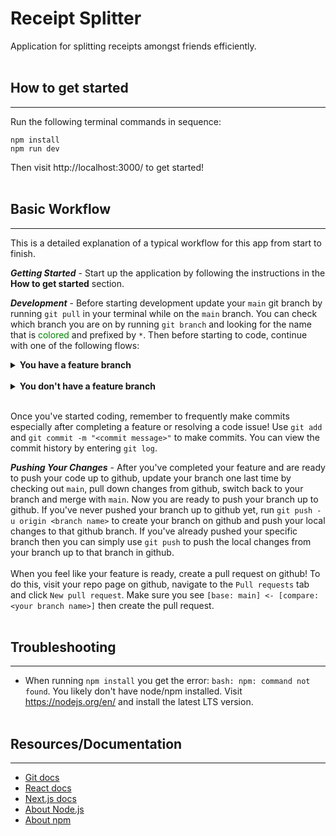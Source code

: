
<!--- To view this file as intended on VSCode, --->
<!--- hit command + shift + V to open markdown preview --->
<!--- Alternatively, open VsCode command palette by hitting F1 and typing in `Markdown: Open Preview` -->

# Receipt Splitter

Application for splitting receipts amongst friends efficiently.
<br/><br/>

## How to get started

---

Run the following terminal commands in sequence:
```
npm install
npm run dev
```

Then visit http://localhost:3000/ to get started!
<br/><br/>


## Basic Workflow

---

This is a detailed explanation of a typical workflow for this app from start to finish.

***Getting Started*** - Start up the application by following the instructions in the **How to get started** section.

***Development*** - Before starting development update your `main` git branch by running `git pull` in your terminal while on the `main` branch. You can check which branch you are on by running `git branch` and looking for the name that is <span style="color:green">colored</span> and prefixed by `*`. Then before starting to code, continue with one of the following flows: 
<details>
  <summary><b>You have a feature branch</b></summary>
  If you already have a feature branch you are working on, switch to it with <code>git checkout &lt;branch name&gt;</code> then make sure it is up to date with <code>main</code> with <code>git merge main</code>. This will merge any changes from <code>main</code> that you don't have yet into your current branch and you'll be good to go. 
  <br/><br/>
  If you run into a merge conflict, check the affected files by running <code>git status</code> then visit each file with conflicts and resolve the issues by changing the code to what you intend for it to be and then saving the results. Stage these changes in git with <code>git add .</code> and complete the merge with <code>git commit</code>. This will open up your terminal's default text editor. You will need to save the changes and close the editor. If the editor is <code>vim</code> you can do this by hitting the <code>esc</code> key, typing in <code>:wq</code> and pressing <code>enter</code>.
</details>
<br/>
<details>
  <summary><b>You don't have a feature branch</b></summary>
  If you do not already have a feature branch that you are currently working on, switch to a new feature branch with <code>git checkout -b &lt;branch name&gt;</code>. This will create a new branch named <code>&lt;branch name&gt;</code> that is based off the updated <code>main</code> branch and automatically switch you to it.
</details>
<br/>

Once you've started coding, remember to frequently make commits especially after completing a feature or resolving a code issue! Use `git add` and `git commit -m "<commit message>"` to make commits. You can view the commit history by entering `git log`.

***Pushing Your Changes*** - After you've completed your feature and are ready to push your code up to github, update your branch one last time by checking out `main`, pull down changes from github, switch back to your branch and merge with `main`. Now you are ready to push your branch up to github. If you've never pushed your branch up to github yet, run `git push -u origin <branch name>` to create your branch on github and push your local changes to that github branch. If you've already pushed your specific branch then you can simply use `git push` to push the local changes from your branch up to that branch in github.
<br/><br/>
When you feel like your feature is ready, create a pull request on github! To do this, visit your repo page on github, navigate to the `Pull requests` tab and click `New pull request`. Make sure you see `[base: main] <- [compare: <your branch name>]` then create the pull request.
<br/><br/>

## Troubleshooting

---

- When running `npm install` you get the error: `bash: npm: command not found`. You likely don't have node/npm installed. Visit https://nodejs.org/en/ and install the latest LTS version.
<br/><br/>

## Resources/Documentation

---

- [Git docs](https://git-scm.com/docs)
- [React docs](https://reactjs.org/docs/hello-world.html)
- [Next.js docs](https://nextjs.org/learn/foundations/about-nextjs)
- [About Node.js](https://nodejs.org/en/about/)
- [About npm](https://www.npmjs.com/about)
